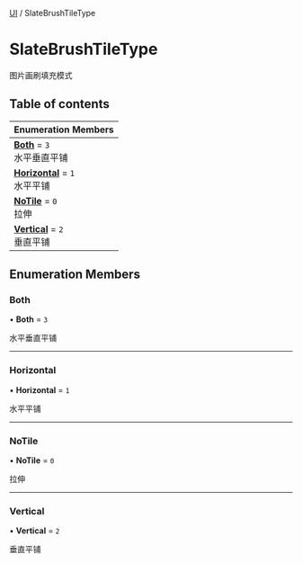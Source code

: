 [UI](../modules/UI.UI.md) / SlateBrushTileType

# SlateBrushTileType <Badge type="tip" text="Enumeration" /> <Score text="SlateBrushTileType" />

图片画刷填充模式

## Table of contents

| Enumeration Members |
| :-----|
| **[Both](UI.SlateBrushTileType.md#both)** = ``3`` <br> 水平垂直平铺|
| **[Horizontal](UI.SlateBrushTileType.md#horizontal)** = ``1`` <br> 水平平铺|
| **[NoTile](UI.SlateBrushTileType.md#notile)** = ``0`` <br> 拉伸|
| **[Vertical](UI.SlateBrushTileType.md#vertical)** = ``2`` <br> 垂直平铺|

## Enumeration Members

### Both <Score text="Both" /> 

• **Both** = ``3``

水平垂直平铺

___

### Horizontal <Score text="Horizontal" /> 

• **Horizontal** = ``1``

水平平铺

___

### NoTile <Score text="NoTile" /> 

• **NoTile** = ``0``

拉伸

___

### Vertical <Score text="Vertical" /> 

• **Vertical** = ``2``

垂直平铺
